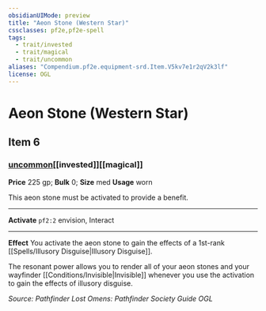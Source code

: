 ```yaml
---
obsidianUIMode: preview
title: "Aeon Stone (Western Star)"
cssclasses: pf2e,pf2e-spell
tags:
  - trait/invested
  - trait/magical
  - trait/uncommon
aliases: "Compendium.pf2e.equipment-srd.Item.V5kv7e1r2qV2k3lf"
license: OGL
---
```

# Aeon Stone (Western Star)
## Item 6
### [uncommon](uncommon "Uncommon Rarity Trait")[[invested]][[magical]]


**Price** 225 gp; 
**Bulk** 0; **Size** med
**Usage** worn

This aeon stone must be activated to provide a benefit.

* * *

**Activate** `pf2:2` envision, Interact

* * *

**Effect** You activate the aeon stone to gain the effects of a 1st-rank [[Spells/Illusory Disguise|Illusory Disguise]].

The resonant power allows you to render all of your aeon stones and your wayfinder [[Conditions/Invisible|Invisible]] whenever you use the activation to gain the effects of illusory disguise.

*Source: Pathfinder Lost Omens: Pathfinder Society Guide*
*OGL*